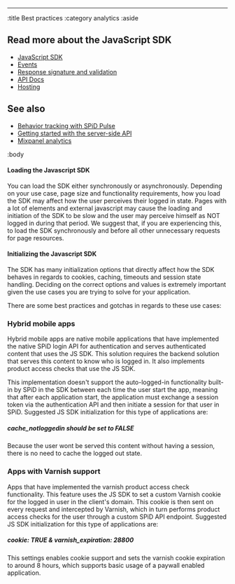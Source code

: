 --------------------------------------------------------------------------------
:title Best practices
:category analytics
:aside

## Read more about the JavaScript SDK

- [JavaScript SDK](/sdks/javascript/)
- [Events](/sdks/js/events/)
- [Response signature and validation](/sdks/js/response-signature-and-validation/)
- [API Docs](/sdks/js/api-docs/)
- [Hosting](/sdks/js/hosting/)

## See also

- [Behavior tracking with SPiD Pulse](/sdks/js/behavior-tracking-with-spid-pulse/)
- [Getting started with the server-side API](/getting-started/)
- [Mixpanel analytics](/mixpanel/analytics/)

:body

#### Loading the Javascript SDK
You can load the SDK either synchronously or asynchronously. Depending on your use case, page size and functionality requirements, how you load the SDK may affect how the user perceives their logged in state. Pages with a lot of elements and external javascript may cause the loading and initiation of the SDK to be slow and the user may perceive himself as NOT logged in during that period. We suggest that, if you are experiencing this, to load the SDK synchronously and before all other unnecessary requests for page resources.

#### Initializing the Javascript SDK
The SDK has many initialization options that directly affect how the SDK behaves in regards to cookies, caching, timeouts and session state handling. Deciding on the correct options and values is extremely important given the use cases you are trying to solve for your application. 

There are some best practices and gotchas in regards to these use cases:

### Hybrid mobile apps
Hybrid mobile apps are native mobile applications that have implemented the native SPiD login API for authentication and serves authenticated content that uses the JS SDK. This solution requires the backend solution that serves this content to know who is logged in. It also implements product access checks that use the JS SDK. 

This implementation doesn't support the auto-logged-in functionality built-in by SPiD in the SDK between each time the user start the app, meaning that after each application start, the application must exchange a session token via the authentication API and then initiate a session for that user in SPiD. Suggested JS SDK initialization for this type of applications are:
##### cache_notloggedin should be set to FALSE
Because the user wont be served this content without having a session, there is no need to cache the logged out state.
### Apps with Varnish support
Apps that have implemented the varnish product access check functionality. This feature uses the JS SDK to set a custom Varnish cookie for the logged in user in the client's domain. This cookie is then sent on every request and intercepted by Varnish, which in turn performs product access checks for the user through a custom SPiD API endpoint. Suggested JS SDK initialization for this type of applications are:
##### cookie: TRUE & varnish_expiration: 28800
This settings enables cookie support and sets the varnish cookie expiration to around 8 hours, which supports basic usage of a paywall enabled application.
